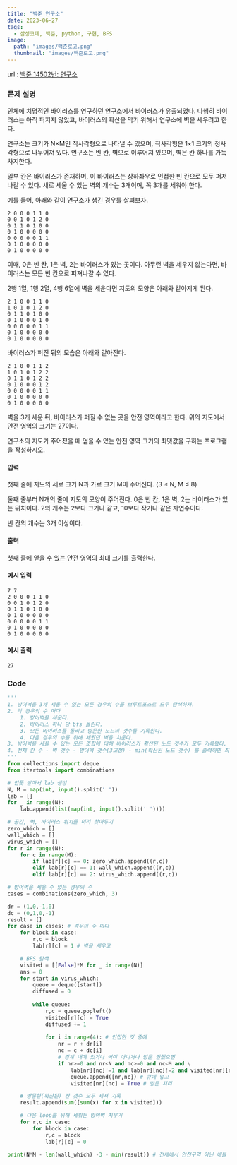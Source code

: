 ```yaml
---
title: "백준 연구소"
date: 2023-06-27
tags:
  - 삼성코테, 백준, python, 구현, BFS
image:
  path: "images/백준로고.png"
  thumbnail: "images/백준로고.png"
---
```


url : [백준 14502번: 연구소](https://www.acmicpc.net/problem/14502)
### 문제 설명
인체에 치명적인 바이러스를 연구하던 연구소에서 바이러스가 유출되었다. 다행히 바이러스는 아직 퍼지지 않았고, 바이러스의 확산을 막기 위해서 연구소에 벽을 세우려고 한다.

연구소는 크기가 N×M인 직사각형으로 나타낼 수 있으며, 직사각형은 1×1 크기의 정사각형으로 나누어져 있다. 연구소는 빈 칸, 벽으로 이루어져 있으며, 벽은 칸 하나를 가득 차지한다. 

일부 칸은 바이러스가 존재하며, 이 바이러스는 상하좌우로 인접한 빈 칸으로 모두 퍼져나갈 수 있다. 새로 세울 수 있는 벽의 개수는 3개이며, 꼭 3개를 세워야 한다.

예를 들어, 아래와 같이 연구소가 생긴 경우를 살펴보자.

    2 0 0 0 1 1 0
    0 0 1 0 1 2 0
    0 1 1 0 1 0 0
    0 1 0 0 0 0 0
    0 0 0 0 0 1 1
    0 1 0 0 0 0 0
    0 1 0 0 0 0 0

이때, 0은 빈 칸, 1은 벽, 2는 바이러스가 있는 곳이다. 아무런 벽을 세우지 않는다면, 바이러스는 모든 빈 칸으로 퍼져나갈 수 있다.

2행 1열, 1행 2열, 4행 6열에 벽을 세운다면 지도의 모양은 아래와 같아지게 된다.

    2 1 0 0 1 1 0
    1 0 1 0 1 2 0
    0 1 1 0 1 0 0
    0 1 0 0 0 1 0
    0 0 0 0 0 1 1
    0 1 0 0 0 0 0
    0 1 0 0 0 0 0

바이러스가 퍼진 뒤의 모습은 아래와 같아진다.

    2 1 0 0 1 1 2
    1 0 1 0 1 2 2
    0 1 1 0 1 2 2
    0 1 0 0 0 1 2
    0 0 0 0 0 1 1
    0 1 0 0 0 0 0
    0 1 0 0 0 0 0

벽을 3개 세운 뒤, 바이러스가 퍼질 수 없는 곳을 안전 영역이라고 한다. 위의 지도에서 안전 영역의 크기는 27이다.

연구소의 지도가 주어졌을 때 얻을 수 있는 안전 영역 크기의 최댓값을 구하는 프로그램을 작성하시오.

#### 입력

첫째 줄에 지도의 세로 크기 N과 가로 크기 M이 주어진다. (3 ≤ N, M ≤ 8)

둘째 줄부터 N개의 줄에 지도의 모양이 주어진다. 0은 빈 칸, 1은 벽, 2는 바이러스가 있는 위치이다. 2의 개수는 2보다 크거나 같고, 10보다 작거나 같은 자연수이다.

빈 칸의 개수는 3개 이상이다.

#### 출력

첫째 줄에 얻을 수 있는 안전 영역의 최대 크기를 출력한다.

#### 예시 입력
    7 7
    2 0 0 0 1 1 0
    0 0 1 0 1 2 0
    0 1 1 0 1 0 0
    0 1 0 0 0 0 0
    0 0 0 0 0 1 1
    0 1 0 0 0 0 0
    0 1 0 0 0 0 0

#### 예시 출력
    27


### Code
```python
'''
1. 방어벽을 3개 세울 수 있는 모든 경우의 수를 브루트포스로 모두 탐색하자.
2. 각 경우의 수 마다
	1. 방어벽을 세운다.
	2. 바이러스 하나 당 bfs 돌린다.
	3. 모든 바이러스를 돌리고 방문한 노드의 갯수를 기록한다.
	4. 다음 경우의 수를 위해 세웠던 벽을 치운다.
3. 방어벽을 세울 수 있는 모든 조합에 대해 바이러스가 확산된 노드 갯수가 모두 기록됐다.
4. 전체 칸 수 - 벽 갯수 - 방어벽 갯수(3고정) - min(확산된 노드 갯수) 를 출력하면 최대 안전구역!
'''
from collections import deque
from itertools import combinations

# 인풋 받아서 lab 생성
N, M = map(int, input().split(' '))
lab = []
for _ in range(N):
    lab.append(list(map(int, input().split(' '))))

# 공간, 벽, 바이러스 위치를 미리 찾아두기
zero_which = []
wall_which = []
virus_which = []
for r in range(N):
    for c in range(M):
        if lab[r][c] == 0: zero_which.append((r,c))
        elif lab[r][c] == 1: wall_which.append((r,c))
        elif lab[r][c] == 2: virus_which.append((r,c))

# 방어벽을 세울 수 있는 경우의 수
cases = combinations(zero_which, 3)

dr = (1,0,-1,0)
dc = (0,1,0,-1)
result = []
for case in cases: # 경우의 수 마다
    for block in case: 
        r,c = block
        lab[r][c] = 1 # 벽을 세우고 

	# BFS 탐색
    visited = [[False]*M for _ in range(N)] 
    ans = 0
    for start in virus_which:
        queue = deque([start])
        diffused = 0
        
        while queue:
            r,c = queue.popleft()
            visited[r][c] = True
            diffused += 1
            
            for i in range(4): # 인접한 것 중에 
                nr = r + dr[i]
                nc = c + dc[i]
                # 경계 내에 있거나 벽이 아니거나 방문 안했으면
                if nr>=0 and nr<N and nc>=0 and nc<M and \
                    lab[nr][nc]!=1 and lab[nr][nc]!=2 and visited[nr][nc]==False:
                    queue.append([nr,nc]) # 큐에 넣고
                    visited[nr][nc] = True # 방문 처리

	# 방문한(확산된) 칸 갯수 모두 세서 기록
    result.append(sum([sum(x) for x in visited]))

	# 다음 loop를 위해 세워둔 방어벽 치우기
    for r,c in case:
        for block in case:
            r,c = block
            lab[r][c] = 0

print(N*M - len(wall_which) -3 - min(result)) # 전체에서 안전구역 아닌 애들 다 빼기
```
